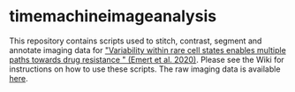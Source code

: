 # timemachineimageanalysis

This repository contains scripts used to stitch, contrast, segment and annotate imaging data for ["Variability within rare cell states enables multiple paths towards drug resistance
" (Emert et al. 2020)](https://www.biorxiv.org/content/10.1101/2020.03.18.996660v2). Please see the Wiki for instructions on how to use these scripts. The raw imaging data is available [here](https://www.dropbox.com/sh/mmeg3mckrpridu3/AAALBaMLoJsJiQC2-lrVY0Cva?dl=0). 

